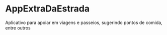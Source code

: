 # AppExtraDaEstrada
Aplicativo para apoiar em viagens e passeios, sugerindo pontos de comida, entre outros
